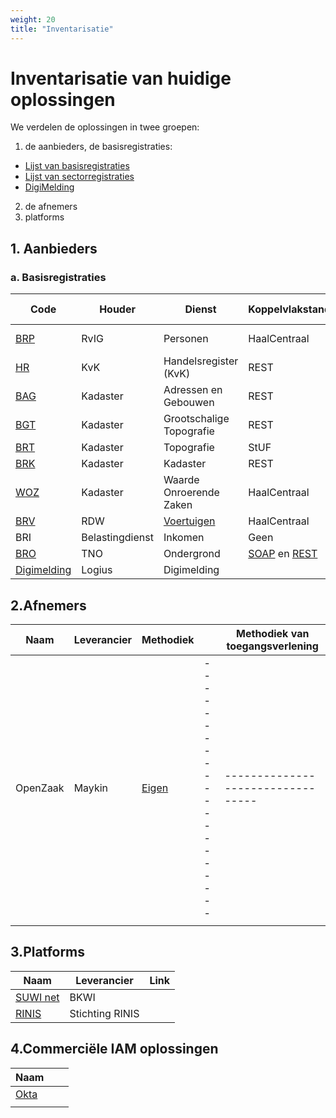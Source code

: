 ```yaml
---
weight: 20
title: "Inventarisatie"
---
```


# Inventarisatie van huidige oplossingen

We verdelen de oplossingen in twee groepen:
1. de aanbieders, de basisregistraties:
  - [Lijst van basisregistraties](https://www.digitaleoverheid.nl/overzicht-van-alle-onderwerpen/stelsel-van-basisregistraties/10-basisregistraties/)
  - [Lijst van sectorregistraties](https://www.digitaleoverheid.nl/overzicht-van-alle-onderwerpen/stelsel-van-basisregistraties/sectorregistraties/)
  - [DigiMelding](https://www.logius.nl/domeinen/gegevensuitwisseling/digimelding)
2. de afnemers
3. platforms




## 1. Aanbieders
### a. Basisregistraties

| Code                                                                                    | Houder          | Dienst                                                                                                     | Koppelvlakstandaard | Methodiek van toegangsverlening | Details                                                      |
|-----------------------------------------------------------------------------------------|-----------------|------------------------------------------------------------------------------------------------------------|---------------------|---------------------------------|--------------------------------------------------------------|
| [BRP](https://www.rvig.nl/basisregistratie-personen)                                    | RvIG            | Personen                                                                                                   | HaalCentraal        | Eigen model en expressietaal    | [Link](/docs/5.architectuur/inventarisatie/registraties/brp) |
| [HR](https://www.kvk.nl/producten-bestellen/kvk-api/)                                   | KvK             | Handelsregister (KvK)                                                                                      | REST                | Open, alleen betaling           | [Link](/docs/5.architectuur/inventarisatie/registraties/kvk) |
| [BAG](https://github.com/lvbag/BAG-API/tree/master)                                     | Kadaster        | Adressen en Gebouwen                                                                                       | REST                | Open                            | [Link](/docs/5.architectuur/inventarisatie/registraties/bag) |
| [BGT](https://www.kadaster.nl/zakelijk/registraties/basisregistraties/bgt)              | Kadaster        | Grootschalige Topografie                                                                                   | REST                | Open                            | [Link](/docs/5.architectuur/inventarisatie/registraties/bgt) |
| [BRT](https://www.kadaster.nl/zakelijk/registraties/basisregistraties/brt)              | Kadaster        | Topografie                                                                                                 | StUF                | Open                            | [Link](/docs/5.architectuur/inventarisatie/registraties/brt) |
| [BRK](https://www.kadaster.nl/zakelijk/registraties/basisregistraties/brk)              | Kadaster        | Kadaster                                                                                                   | REST                | Open                            | [Link](/docs/5.architectuur/inventarisatie/registraties/brk) |
| [WOZ](https://www.kadaster.nl/zakelijk/producten/adressen-en-gebouwen/woz-api-bevragen) | Kadaster        | Waarde Onroerende Zaken                                                                                    | HaalCentraal        | Open                            | [Link](/docs/5.architectuur/inventarisatie/registraties/woz) |
| [BRV](https://www.rdw.nl)                                                               | RDW             | [Voertuigen](https://www.rdw.nl/over-rdw/dienstverlening/betaald-toegang-tot-ongevoelige-kentekengegevens) | HaalCentraal        | ?                               | [Link](/docs/5.architectuur/inventarisatie/registraties/rdw) |
| BRI                                                                                     | Belastingdienst | Inkomen                                                                                                    | Geen                | Geen                            | [Link](/docs/5.architectuur/inventarisatie/registraties/bri) |
| [BRO](https://basisregistratieondergrond.nl/)                                           | TNO             | Ondergrond                                                                                                 | [SOAP](https://basisregistratieondergrond.nl/inhoud-bro/aanleveren-gebruiken/instructies/gegevens-opvragen-via-soap-webservices/) en [REST](https://basisregistratieondergrond.nl/werken-bro/producten-diensten/soap-webservices/rest-api/)        | Open                            |                                                              |
| [Digimelding](https://www.logius.nl/domeinen/gegevensuitwisseling/digimelding)          | Logius     |   Digimelding                                                                               |                                                                                                                                                                                                                                                    |                                 |                                                              |


## 2.Afnemers

| Naam     | Leverancier | Methodiek |  | Methodiek van toegangsverlening |
|----------|-------------|----------|---------------------|---------------------------------|   
| OpenZaak | Maykin      | [Eigen](https://github.com/open-zaak/open-zaak/blob/d9c14e1257d6ec6751b218b18cdd9eae4b8f9b63/docs/manual/general.rst#api-autorisaties)    |---------------------|---------------------------------|   
|          |      |                                                                                                                                           |                     |                                 |

## 3.Platforms

| Naam                                 | Leverancier     | Link |
|--------------------------------------|-----------------|------|
| [SUWI net](https://bkwi.nl/producten) | BKWI            |      |   
| [RINIS](https://www.rinis.nl/nl/)                     | Stichting RINIS |      |


## 4.Commerciële IAM oplossingen

| Naam  |  |  |
|-------|-------------|--------|
| [Okta](https://www.okta.com/nl)  |         | |   
|  |             | |

